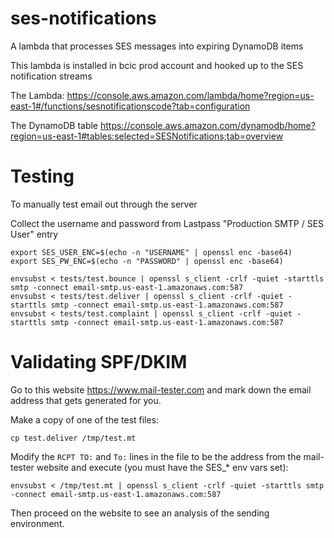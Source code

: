 # ses-notifications

A lambda that processes SES messages into expiring DynamoDB items 

This lambda is installed in bcic prod account and hooked up to the SES notification streams

The Lambda:
https://console.aws.amazon.com/lambda/home?region=us-east-1#/functions/sesnotificationscode?tab=configuration

The DynamoDB table
https://console.aws.amazon.com/dynamodb/home?region=us-east-1#tables:selected=SESNotifications;tab=overview

# Testing

To manually test email out through the server

Collect the username and password from Lastpass "Production SMTP / SES User" entry

```
export SES_USER_ENC=$(echo -n "USERNAME" | openssl enc -base64)
export SES_PW_ENC=$(echo -n "PASSWORD" | openssl enc -base64)

envsubst < tests/test.bounce | openssl s_client -crlf -quiet -starttls smtp -connect email-smtp.us-east-1.amazonaws.com:587 
envsubst < tests/test.deliver | openssl s_client -crlf -quiet -starttls smtp -connect email-smtp.us-east-1.amazonaws.com:587 
envsubst < tests/test.complaint | openssl s_client -crlf -quiet -starttls smtp -connect email-smtp.us-east-1.amazonaws.com:587 
```

# Validating SPF/DKIM

Go to this website https://www.mail-tester.com and mark down the email address that gets generated for you.

Make a copy of one of the test files:

`cp test.deliver /tmp/test.mt`

Modify the `RCPT TO:` and `To:` lines in the file to be the address from the mail-tester website and execute (you must have the SES_* env vars set):

```
envsubst < /tmp/test.mt | openssl s_client -crlf -quiet -starttls smtp -connect email-smtp.us-east-1.amazonaws.com:587 
```

Then proceed on the website to see an analysis of the sending environment.